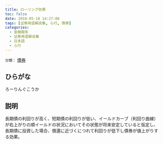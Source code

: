 ```yaml
---
title: ローリング効果
toc: false
date: 2018-05-18 14:27:08
tags: [证券用语解说集, ら行, 債券]
categories:
  - 金融服务
  - 证券用语解说集
  - 日本語
  - ら行
---
```


`分類：` [債券](/tags/債券/)

## ひらがな

ろーりんぐこうか

## 説明

長期債の利回りが高く、短期債の利回りが低い、イールドカーブ（利回り曲線）が右上がりの順イールドの状況においてその状態が将来安定していると仮定し、長期債に投資した場合、償還に近づくにつれて利回りが低下し債券が値上がりする効果。
